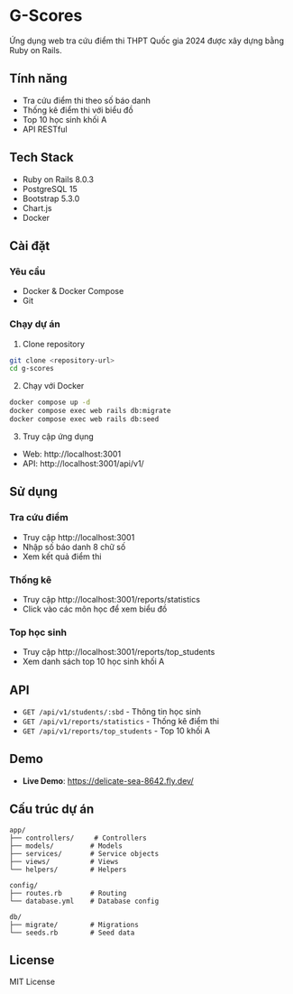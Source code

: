 # G-Scores

Ứng dụng web tra cứu điểm thi THPT Quốc gia 2024 được xây dựng bằng Ruby on Rails.

## Tính năng

- Tra cứu điểm thi theo số báo danh
- Thống kê điểm thi với biểu đồ
- Top 10 học sinh khối A
- API RESTful

## Tech Stack

- Ruby on Rails 8.0.3
- PostgreSQL 15
- Bootstrap 5.3.0
- Chart.js
- Docker

## Cài đặt

### Yêu cầu
- Docker & Docker Compose
- Git

### Chạy dự án

1. Clone repository
```bash
git clone <repository-url>
cd g-scores
```

2. Chạy với Docker
```bash
docker compose up -d
docker compose exec web rails db:migrate
docker compose exec web rails db:seed
```

3. Truy cập ứng dụng
- Web: http://localhost:3001
- API: http://localhost:3001/api/v1/

## Sử dụng

### Tra cứu điểm
- Truy cập http://localhost:3001
- Nhập số báo danh 8 chữ số
- Xem kết quả điểm thi

### Thống kê
- Truy cập http://localhost:3001/reports/statistics
- Click vào các môn học để xem biểu đồ

### Top học sinh
- Truy cập http://localhost:3001/reports/top_students
- Xem danh sách top 10 học sinh khối A

## API

- `GET /api/v1/students/:sbd` - Thông tin học sinh
- `GET /api/v1/reports/statistics` - Thống kê điểm thi
- `GET /api/v1/reports/top_students` - Top 10 khối A

## Demo

- **Live Demo**: https://delicate-sea-8642.fly.dev/

## Cấu trúc dự án

```
app/
├── controllers/     # Controllers
├── models/         # Models
├── services/       # Service objects
├── views/          # Views
└── helpers/        # Helpers

config/
├── routes.rb       # Routing
└── database.yml    # Database config

db/
├── migrate/        # Migrations
└── seeds.rb        # Seed data
```

## License

MIT License